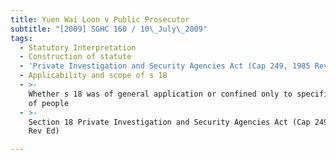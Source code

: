 ```yaml
---
title: Yuen Wai Loon v Public Prosecutor
subtitle: "[2009] SGHC 160 / 10\_July\_2009"
tags:
  - Statutory Interpretation
  - Construction of statute
  - 'Private Investigation and Security Agencies Act (Cap 249, 1985 Rev Ed)'
  - Applicability and scope of s 18
  - >-
    Whether s 18 was of general application or confined only to specific class
    of people
  - >-
    Section 18 Private Investigation and Security Agencies Act (Cap 249, 1985
    Rev Ed)

---
```


